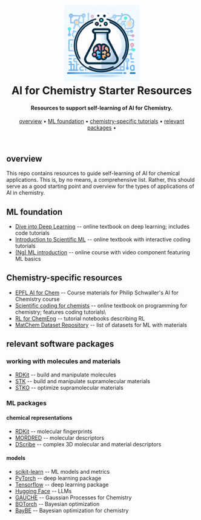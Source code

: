 
<h1 align="center">
    <br>
    <img src="./imgs/icon.jpeg" alt="ML4Chem" width="200">
    <br>
    AI for Chemistry Starter Resources 
    <br>
</h1>

<h4 align="center">Resources to support self-learning of AI for Chemistry.</h4>

<p align="center">
    <a href="#overview">overview</a> •
    <a href="#foundation">ML foundation</a> •
    <a href="#chemistry">chemistry-specific tutorials</a> •
    <a href="#relevant-packages">relevant packages</a> •
</p>

<br>

## overview

This repo contains resources to guide self-learning of AI for chemical
applications. This is, by no means, a comprehensive list. Rather, this should
serve as a good starting point and overview for the types of applications of
AI in chemistry.

## ML foundation

* <a href="https://d2l.ai/index.html">Dive into Deep Learning</a> -- online textbook on deep learning; includes code tutorials
* <a href="https://predictivesciencelab.github.io/data-analytics-se/index.html#">Introduction to Scientific ML</a> -- online textbook with interactive coding tutorials
* <a href="https://www.coursera.org/specializations/machine-learning-introduction">(Ng) ML introduction</a> -- online course with video component featuring ML basics


## Chemistry-specific resources

* <a href="https://github.com/schwallergroup/ai4chem_course">EPFL AI for Chem</a> -- Course materials for Philip Schwaller's AI for Chemistry course
* <a href="https://weisscharlesj.github.io/SciCompforChemists/notebooks/introduction/intro.html">Scientific coding for chemists</a> -- online textbook on programming for chemistry; features coding tutorials\\
* <a href="https://github.com/MaximilianB2/chemengRL">RL for ChemEng</a> -- tutorial notebooks describing RL
* <a href="https://github.com/blaiszik/awesome-matchem-datasets">MatChem Dataset Repository</a> -- list of datasets for ML with materials

## relevant software packages

### working with molecules and materials

* <a href="https://www.rdkit.org/docs/Overview.html">RDKit</a> -- build and manipulate molecules
* <a href="https://github.com/lukasturcani/stk">STK</a> -- build and manipulate supramolecular materials
* <a href="https://github.com/JelfsMaterialsGroup/stko">STKO</a> -- optimize supramolecular materials

### ML packages

#### chemical representations

* <a href="https://www.rdkit.org/docs/Overview.html">RDKit</a> -- molecular fingerprints
* <a href="https://github.com/mordred-descriptor/mordred">MORDRED</a> -- molecular descriptors
* <a href="https://singroup.github.io/dscribe/latest/tutorials/tutorials.html">DScribe</a> -- complex 3D molecular and material descriptors

#### models

* <a href="https://scikit-learn.org/stable/user_guide.html">scikit-learn</a> -- ML models and metrics
* <a href="https://pytorch.org/tutorials/">PyTorch</a> -- deep learning package
* <a href="https://www.tensorflow.org/learn">Tensorflow</a> -- deep learning package
* <a href="https://huggingface.co/docs/transformers/en/index">Hugging Face</a> -- LLMs
* <a href="https://github.com/leojklarner/gauche">GAUCHE</a> -- Gaussian Processes for Chemistry
* <a href="https://botorch.org/tutorials/">BOTorch</a> -- Bayesian optimization
* <a href="https://emdgroup.github.io/baybe/stable/">BayBE</a> -- Bayesian optimization for chemistry

